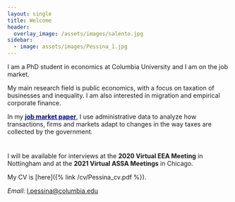 ```yaml
---
layout: single
title: Welcome
header: 
  overlay_image: /assets/images/salento.jpg
sidebar:
  - image: assets/images/Pessina_1.jpg
---
```


<style>
  .bottom-space {
     margin-bottom: 1cm;
  }
</style>


<p>I am a PhD student in economics at Columbia University and I am on the job market. </p>

<p> My main research field is public economics, with a focus on taxation of businesses and inequality. I am also interested in migration and empirical corporate finance. </p>
          
<p class="bottom-space">
In my <strong><a href="https://lorenzopessina.com/assets/papers/Pessina_JMP_VAT.pdf" style="color:navy">job market paper</a></strong>, I use administrative data to analyze how transactions, firms and markets adapt to changes in the way taxes are collected by the government.
</p>

<p>I will be available for interviews at the <strong>2020 Virtual EEA Meeting</strong> in Nottingham and at the <strong>2021 Virtual ASSA Meetings</strong> in Chicago.</p>

My CV is [here]({% link /cv/Pessina_cv.pdf %}). 

*Email*: l.pessina@columbia.edu
